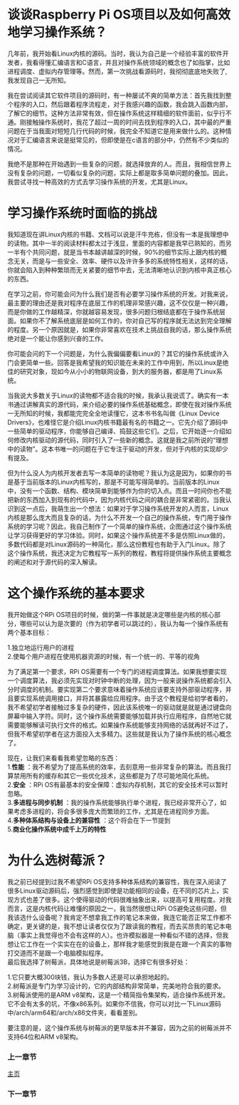 # 谈谈Raspberry Pi OS项目以及如何高效地学习操作系统？
几年前，我开始看Linux内核的源码。当时，我认为自己是一个经验丰富的软件开发者，我看得懂汇编语言和C语言，并且对操作系统领域的概念也了如指掌，比如进程调度、虚拟内存管理等。然而，第一次挑战看源码时，我彻彻底底地失败了,我发现自己一无所知。  
  
我在尝试阅读其它软件项目的源码时，有一种屡试不爽的简单方法：首先我找到整个程序的入口，然后跟着程序流程走，对于我感兴趣的函数，我会跳入函数内部，了解它的细节。这种方法非常有效，但在操作系统这样精细的软件面前，似乎行不通。刚接触操作系统时，我花了超过一周的时间去找到程序的入口，其中最的严重问题在于当我面对短短几行代码的时候，我完全不知道它是用来做什么的。这种情况对于汇编语言来说是挺常见的，但即使是在c语言的部分中，仍然有不少类似的情况。  
  
我绝不是那种在开始遇到一些复杂的问题，就选择放弃的人。而且，我相信世界上没有复杂的问题，一切看似复杂的问题，实际上都是取多简单问题的叠加。因此，我尝试寻找一种高效的方式去学习操作系统的开发，尤其是Linux。  
  
# 学习操作系统时面临的挑战
我知道现在讲Linux内核的书籍、文档可以说是汗牛充栋，但没有一本是我理想中的读物。其中一半的阅读材料都太过于浅显，里面的内容都是我早已熟知的，而另一半有个共同问题，就是当书本越讲越深的时候，90%的细节实际上跟内核的概念无关，而是与一些安全、效率、硬件以及许许多多的系统特性相关，这样的话，你就会陷入到种种繁琐而无关紧要的细节中去，无法清晰地认识到内核中真正核心的东西。  
  
在学习之前，你可能会问为什么我们是否有必要学习操作系统的开发。对我来说，最主要的理由还是我对程序在底层工作的机理非常感兴趣，这不仅仅是一种兴趣，而是你做的工作越精深，你就越容易发现，很多问题归根结底都在于操作系统层面。如果你不了解系统底层是如何工作的，你对自己写的程序就无法达到完全理解的程度。另一个原因就是，如果你非常喜欢在技术上挑战自我的话，那么操作系统绝对是一个能让你感到兴奋的工作。  
  
你可能会问的下一个问题是，为什么我偏偏要看Linux的？其它的操作系统或许入门会更简单一些。回答是我希望我的知识能在未来的工作中用到，所以Linux是绝佳的研究对象，现如今从小小的物联网设备，到大的服务器，都是用了Linux系统。  
  
当我说大多数关于Linux的读物都不适合我的时候，我承认我说谎了。确实有一本书通过讲解真实的源代码，来介绍必要的操作系统基础概念，即使在我对操作系统一无所知的时候，我都能完完全全地读懂它，这本书书名叫做《Linux Device Drivers》，也难怪它是介绍Linux内核书籍最有名的书籍之一。它先介绍了源码中一些简单的驱动程序，你能够自己编译、捣鼓这些它们。之后，它开始逐一介绍如何修改内核驱动的源代码，同时引入了一些新的概念。这就是我之前所说的“理想中的读物”。这本书唯一的问题在于它专注于驱动的开发，但对于内核的实现却少有提及。  
  
但为什么没人为内核开发者去写一本简单的读物呢？我认为这是因为，如果你的书是基于当前版本的Linux内核写的，那是不可能写得简单的。当前版本的Linux中，没有一个函数、结构、模块简单到能够作为你的切入点。而且一时间你也不能把新的东西加入到现有的代码中，因为内核代码之间的耦合是非常紧密的。当我认识到这一点后，我萌生出一个想法：如果对于学习操作系统开发的人而言，Linux内核是那么庞大而且复杂的话，为什么不开发一个自己的操作系统，专门用于操作系统的学习呢？因此，我自己制作了一个简单的操作系统，企图通过这个操作系统让学习获得更好的学习体验。同时，如果这个操作系统差不多是仿照Linux做的，多数代码都是对Linux源码的一种简化，那么这份教程也有助于入门Linux。除了这个操作系统，我还决定为它教程写一系列的教程，教程将提供操作系统主要概念的阐述和对于源代码的深入解读。  
  
# 这个操作系统的基本要求
我开始做这个RPi OS项目的时候，做的第一件事就是决定哪些是内核的核心部分，哪些可以认为是次要的（作为初学者可以跳过的），我认为每一个操作系统有两个基本目标：  
  
1.独立地运行用户的进程  
2.使每个用户进程在使用机器资源的时候，有一个统一的、平等的视角  
  
为了满足第一个要求，RPi OS需要有一个专门的进程调度算法。如果我想要实现一个调度算法，我必须先实现对时钟中断的处理，因为一般来说操作系统都会引入分时调度的机制。要实现第二个要求意味着操作系统应该要支持外部驱动程序，并且要实现系统调用接口，并将其暴露给应用程序。由于这个教程是给初学者看的，我不希望初学者接触过多复杂的硬件，因此该系统唯一的驱动就是就是通过键盘向屏幕中输入字符。同时，这个操作系统需要能够加载并执行应用程序，自然地它就需要能够解读可执行文件的格式。如果操作系统能够支持网络的话就再好不过了，但我不希望初学者在这方面投入太多精力。这些就是我认为了操作系统的核心概念了。  
  
现在，让我们来看看我希望忽略的东西：  
1.**性能** ：我不希望为了提高系统的效率，去刻意用一些非常复杂的算法。而且我打算禁用所有的缓存和其它一些优化技术，这些都是为了尽可能地简化系统。  
2.**安全** ：RPi OS有最基本的安全保障：虚拟内存机制，其它的安全技术可以暂时忽略。  
3.**多进程与同步机制** ：我的操作系统能够执行单个进程，我已经非常开心了，如果考虑多进程的，将会多很多庞大而繁琐的工作，尤其是在进程同步方面。  
4.**多种体系结构与设备上的兼容性** ：这个将会在下一节提到  
5.**商业化操作系统中成千上万的特性**  
  
# 为什么选树莓派？
我之前已经提到过我不希望RPi OS支持多种体系结构的兼容性，我在深入阅读了很多Linux驱动源码后，强烈感觉到即使是功能相同的设备，在不同的芯片上，实现方式也差了很多。这个使得驱动的代码很难抽象出来，以提高可复用程度。对我而言，这是内核代码让难懂的原因之一，我当然很想让RPi OS避免这些问题，但我该选什么设备呢？我肯定不想拿我工作的笔记本来做，我连它能否正常工作都不确定，更关键的是，我不想让读者仅仅为了跟读我的教程，而去买昂贵的笔记本电脑（事实上我觉得也不会有这样的人）。也许模拟器是一种看似不错的选择，但我想让它工作在一个实实在在的设备上，那样我才能感觉到我是在跟一个真实的事物打交道而不是跟一个电脑模拟程序。  
最后我选择了树莓派，具体地说是树莓派3B，选择它有很多好处：  
  
1.它只要大概300块钱，我认为多数人还是可以承担地起的。  
2.树莓派是专门为学习设计的，它的内部结构非常简单，完美地符合我的要求。  
3.树莓派使用的是ARM v8架构，这是一个精简指令集架构，适合操作系统开发。它不会有太多的坑，不像x86系列。如果你不信我，你可以对比一下Linux源码中/arch/arm64和/arch/x86文件夹，看看差别。  
  
要注意的是，这个操作系统与树莓派的更早版本并不兼容，因为之前的树莓派并不支持64位和ARM v8架构。  
  
### 上一章节
[主页](https://github.com/s-matyukevich/raspberry-pi-os/)
### 下一章节
